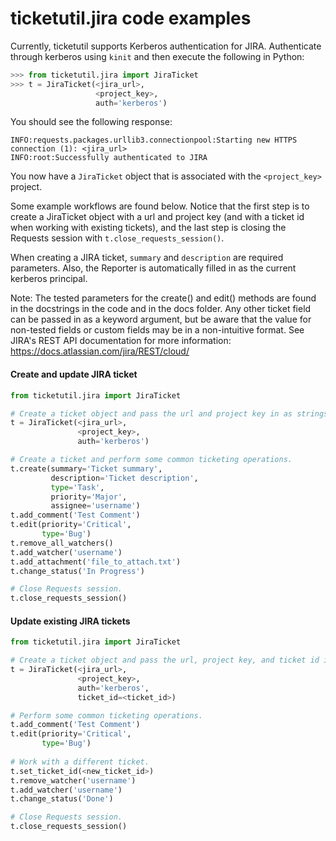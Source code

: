 # ticketutil.jira code examples

Currently, ticketutil supports Kerberos authentication for JIRA. 
Authenticate through kerberos using `kinit` and then execute the 
following in Python:

```python
>>> from ticketutil.jira import JiraTicket
>>> t = JiraTicket(<jira_url>, 
                   <project_key>,
                   auth='kerberos')
```

You should see the following response:

```
INFO:requests.packages.urllib3.connectionpool:Starting new HTTPS connection (1): <jira_url>
INFO:root:Successfully authenticated to JIRA
```

You now have a `JiraTicket` object that is associated with the 
`<project_key>` project.

Some example workflows are found below. Notice that the first step is to
create a JiraTicket object with a url and project key (and with a ticket
id when working with existing tickets), and the last step is closing the 
Requests session with `t.close_requests_session()`.

When creating a JIRA ticket, `summary` and `description` are 
required parameters. Also, the Reporter is automatically filled in as
the current kerberos principal.

Note: The tested parameters for the create() and edit() methods are
found in the docstrings in the code and in the docs folder. Any other 
ticket field can be passed in as a keyword argument, but be aware that
the value for non-tested fields or custom fields may be in a 
non-intuitive format. See JIRA's REST API documentation for more 
information: 
https://docs.atlassian.com/jira/REST/cloud/

#### Create and update JIRA ticket
```python
from ticketutil.jira import JiraTicket

# Create a ticket object and pass the url and project key in as strings.
t = JiraTicket(<jira_url>, 
               <project_key>,
               auth='kerberos')

# Create a ticket and perform some common ticketing operations.
t.create(summary='Ticket summary',
         description='Ticket description',
         type='Task',
         priority='Major',
         assignee='username')
t.add_comment('Test Comment')
t.edit(priority='Critical',
       type='Bug')
t.remove_all_watchers()
t.add_watcher('username')
t.add_attachment('file_to_attach.txt')
t.change_status('In Progress')

# Close Requests session.
t.close_requests_session()
```

#### Update existing JIRA tickets
```python
from ticketutil.jira import JiraTicket

# Create a ticket object and pass the url, project key, and ticket id in as strings.
t = JiraTicket(<jira_url>,
               <project_key>, 
               auth='kerberos',
               ticket_id=<ticket_id>)

# Perform some common ticketing operations.
t.add_comment('Test Comment')
t.edit(priority='Critical',
       type='Bug')
       
# Work with a different ticket.
t.set_ticket_id(<new_ticket_id>)
t.remove_watcher('username')
t.add_watcher('username')
t.change_status('Done')

# Close Requests session.
t.close_requests_session()
```
